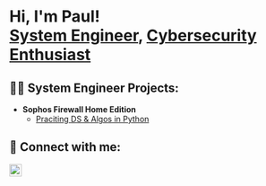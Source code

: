 <h1>Hi, I'm Paul! <br/><a href="https://github.com/CyberSecSolutions">System Engineer</a>, <a href="https://tryhackme.com/p/Pavel19">Cybersecurity Enthusiast</a>

<h2>👨‍💻 System Engineer Projects:</h2>

- <b>Sophos Firewall Home Edition</b>
  - [Praciting DS & Algos in Python](https://github.com/joshmadakor1/Algorithms-Practice)

<h2> 🤳 Connect with me:</h2>

<a href="mailto:cybersecsolution@proton.me">
  <img align="left" alt="ProtonMail" width="22px" src="https://cdn.jsdelivr.net/npm/simple-icons@v3/icons/protonmail.svg" />
</a>



<!--
**joshmadakor1/joshmadakor1** is a ✨ _special_ ✨ repository because its `README.md` (this file) appears on your GitHub profile.

Here are some ideas to get you started:

- 🔭 I’m currently working on ...
- 🌱 I’m currently learning ...
- 👯 I’m looking to collaborate on ...
- 🤔 I’m looking for help with ...
- 💬 Ask me about ...
- 📫 How to reach me: ...
- 😄 Pronouns: ...
- ⚡ Fun fact: ...
-->
